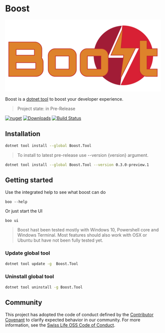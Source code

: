 # Boost

![BoostLogo](/images/logo_boost.png)

Boost is a [dotnet tool](https://docs.microsoft.com/en-us/dotnet/core/tools/global-tools) to boost your developer experience. 

> Project state: in Pre-Release

[![nuget](https://img.shields.io/nuget/v/Boost.Tool?color=%2300b339)](https://www.nuget.org/packages/Boost.Tool)
[![Downloads](https://img.shields.io/nuget/dt/Boost.Tool?color=%230075c2)](https://www.nuget.org/stats/packages/Boost.Tool?groupby=Version)
[![Build Status](https://dev.azure.com/swisslife-oss/swisslife-oss/_apis/build/status/Release%20-%20Boost?branchName=refs%2Ftags%2F0.2.2)](https://dev.azure.com/swisslife-oss/swisslife-oss/_build/latest?definitionId=39&branchName=refs%2Ftags%2F0.2.2)

## Installation

```bash
dotnet tool install --global Boost.Tool
```

> To install to latest pre-release use --version {version} argument.

```bash
dotnet tool install --global Boost.Tool --version 0.3.0-preview.1
```

## Getting started

Use the integrated help to see what boost can do

```
boo --help
```

Or just start the UI 

```
boo ui
```

> Boost hast been tested mostly with Windows 10, Powershell core and Windows Terminal. Most features should also work with OSX or Ubuntu but have not been fully tested yet.


### Update global tool

```bash
dotnet tool update -g  Boost.Tool
```
### Uninstall global tool

```bash
dotnet tool uninstall -g Boost.Tool
```

## Community

This project has adopted the code of conduct defined by the [Contributor Covenant](https://contributor-covenant.org/)
to clarify expected behavior in our community. For more information, see the [Swiss Life OSS Code of Conduct](https://swisslife-oss.github.io/coc).
